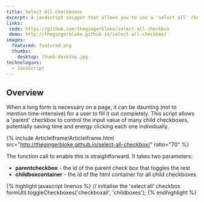```yaml
---
title: Select All Checkboxes
excerpt: A javascript snippet that allows you to use a 'select all' checkbox to automatically fill multiple form elements
links:
 code: https://github.com/thegingerbloke/select-all-checkbox
 demo: http://thegingerbloke.github.io/select-all-checkbox/
images:
  featured: featured.png
  thumbs:
    desktop: thumb-desktop.jpg
technologies:
  - JavaScript
---
```


## Overview

When a long form is necessary on a page, it can be daunting (not to mention time-intensive) for a user to fill it out completely.  This script allows a 'parent' checkbox to control the input value of many child checkboxes, potentially saving time and energy clicking each one individually.

{% include ArticleIframe/ArticleIframe.html src="http://thegingerbloke.github.io/select-all-checkbox/" ratio="70" %}

The function call to enable this is straightforward. It takes two parameters:

  - **parentcheckbox** - the id of the parent check box that toggles the rest
  - **childboxcontainer** - the id of the html container for all child checkboxes

{% highlight javascript linenos %}
// initialise the 'select all' checkbox
formUtil.toggleCheckboxes('checkboxall', 'childboxes');
{% endhighlight %}
